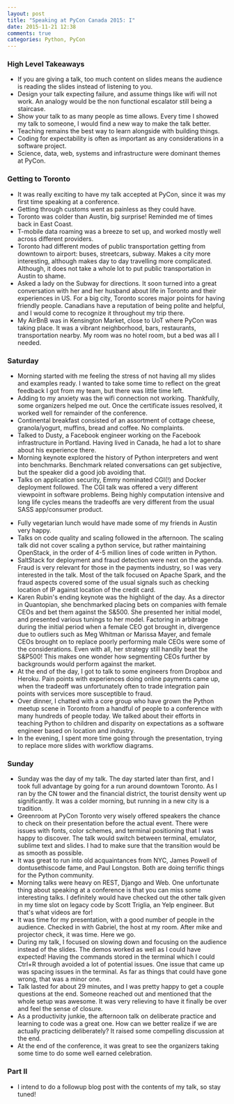 ```yaml
---
layout: post
title: "Speaking at PyCon Canada 2015: I"
date: 2015-11-21 12:38
comments: true
categories: Python, PyCon
---
```


### High Level Takeaways 
* If you are giving a talk, too much content on slides means the audience is reading the slides instead of listening to you.
* Design your talk expecting failure, and assume things like wifi will not work. An analogy would be the non functional escalator still being a staircase.
* Show your talk to as many people as time allows. Every time I showed my talk to someone, I would find a new way to make the talk better.
* Teaching remains the best way to learn alongside with building things.
* Coding for expectability is often as important as any considerations in a software project.
* Science, data, web, systems and infrastructure were dominant themes at PyCon.

### Getting to Toronto 
* It was really exciting to have my talk accepted at PyCon, since it was my first time speaking at a conference.
* Getting through customs went as painless as they could have.
* Toronto was colder than Austin, big surprise! Reminded me of times back in East Coast.
* T-mobile data roaming was a breeze to set up, and worked mostly well across different providers.
* Toronto had different modes of public transportation getting from downtown to airport: buses, streetcars, subway. Makes a city more interesting, although makes day to day travelling more complicated. Although, it does not take a whole lot to put public transportation in Austin to shame.
* Asked a lady on the Subway for directions. It soon turned into a great conversation with her and her husband about life in Toronto and their experiences in US. For a big city, Toronto scores major points for having friendly people. Canadians have a reputation of being polite and helpful, and I would come to recognize it throughout my trip there.  
* My AirBnB was in Kensington Market, close to UoT where PyCon was taking place. It was a vibrant neighborhood, bars, restaurants, transportation nearby. My room was no hotel room, but a bed was all I needed.

### Saturday
* Morning started with me feeling the stress of not having all my slides and examples ready. I wanted to take some time to reflect on the great feedback I got from my team, but there was little time left.
* Adding to my anxiety was the wifi connection not working. Thankfully, some organizers helped me out. Once the certificate issues resolved, it worked well for remainder of the conference.
* Continental breakfast consisted of an assortment of cottage cheese, granola/yogurt, muffins, bread and coffee. No complaints. 
* Talked to Dusty, a Facebook engineer working on the Facebook infrastructure in Portland. Having lived in Canada, he had a lot to share about his experience there. 
* Morning keynote explored the history of Python interpreters and went into benchmarks. Benchmark related conversations can get subjective, but the speaker did a good job avoiding that.
* Talks on application security, Emmy nominated CGI(!) and Docker deployment followed. The CGI talk was offered a very different viewpoint in software problems. Being highly computation intensive and long life cycles means the tradeoffs are very different from the usual SASS app/consumer product.

<!-- more -->

* Fully vegetarian lunch would have made some of my friends in Austin very happy.
* Talks on code quality and scaling followed in the afternoon. The scaling talk did not cover scaling a python service, but rather maintaining OpenStack, in the order of 4-5 million lines of code written in Python.
* SaltStack for deployment and fraud detection were next on the agenda. Fraud is very relevant for those in the payments industry, so I was very interested in the talk. Most of the talk focused on Apache Spark, and the fraud aspects covered some of the usual signals such as checking location of IP against location of the credit card.
* Karen Rubin's ending keynote was the highlight of the day. As a director in Quantopian, she benchmarked placing bets on companies with female CEOs and bet them against the S&500. She presented her initial model, and presented various tunings to her model. Factoring in arbitrage during the initial period when a female CEO got brought in, divergence due to outliers such as Meg Whitman or Marissa Mayer, and female CEOs brought on to replace poorly performing male CEOs were some of the considerations. Even with all, her strategy still handily beat the S&P500! This makes one wonder how segmenting CEOs further by backgrounds would perform against the market.
* At the end of the day, I got to talk to some engineers from Dropbox and Heroku. Pain points with experiences doing online payments came up, when the tradeoff was unfortunately often to trade integration pain points with services more susceptible to fraud.
* Over dinner, I chatted with a core group who have grown the Python meetup scene in Toronto from a handful of people to a conference with many hundreds of people today. We talked about their efforts in teaching Python to children and disparity on expectations as a software engineer based on location and industry. 
* In the evening, I spent more time going through the presentation, trying to replace more slides with workflow diagrams.

### Sunday
* Sunday was the day of my talk. The day started later than first, and I took full advantage by going for a run around downtown Toronto. As I ran by the CN tower and the financial district, the tourist density went up significantly. It was a colder morning, but running in a new city is a tradition.
* Greenroom at PyCon Toronto very wisely offered speakers the chance to check on their presentation before the actual event. There were issues with fonts, color schemes, and terminal positioning that I was happy to discover. The talk would switch between terminal, emulator, sublime text and slides. I had to make sure that the transition would be as smooth as possible.
* It was great to run into old acquaintances from NYC, James Powell of dontusethiscode fame, and Paul Longston. Both are doing terrific things for the Python community.
* Morning talks were heavy on REST, Django and Web. One unfortunate thing about speaking at a conference is that you can miss some interesting talks. I definitely would have checked out the other talk given in my time slot on legacy code by Scott Triglia, an Yelp engineer. But that's what videos are for!
* It was time for my presentation, with a good number of people in the audience. Checked in with Gabriel, the host at my room. After mike and projector check, it was time. Here we go.
* During my talk, I focused on slowing down and focusing on the audience instead of the slides. The demos worked as well as I could have expected! Having the commands stored in the terminal which I could Ctrl+R through avoided a lot of potential issues. One issue that came up was spacing issues in the terminal. As far as things that could have gone wrong, that was a minor one.
* Talk lasted for about 29 minutes, and I was pretty happy to get a couple questions at the end. Someone reached out and mentioned that the whole setup was awesome. It was very relieving to have it finally be over and feel the sense of closure.
* As a productivity junkie, the afternoon talk on deliberate practice and learning to code was a great one. How can we better realize if we are actually practicing deliberately? It raised some compelling discussion at the end.
* At the end of the conference, it was great to see the organizers taking some time to do some well earned celebration.

### Part II
* I intend to do a followup blog post with the contents of my talk, so stay tuned!
